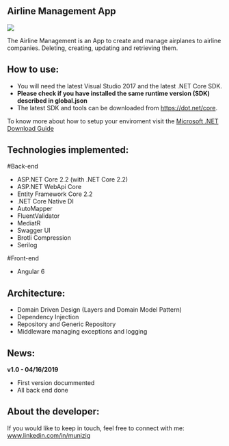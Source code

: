 ## Airline Management App
<a href="https://ci.appveyor.com/project/munizig/airlinesolution">
  <img src="https://ci.appveyor.com/api/projects/status/6c5d936mm77yoycn/branch/master?svg=true" />
</a> 

The Airline Management is an App to create and manage airplanes to airline companies. Deleting, creating, updating and retrieving them.


## How to use:
- You will need the latest Visual Studio 2017 and the latest .NET Core SDK.
- **Please check if you have installed the same runtime version (SDK) described in global.json**
- The latest SDK and tools can be downloaded from https://dot.net/core.

To know more about how to setup your enviroment visit the [Microsoft .NET Download Guide](https://www.microsoft.com/net/download)

## Technologies implemented:

#Back-end
- ASP.NET Core 2.2 (with .NET Core 2.2)
- ASP.NET WebApi Core
- Entity Framework Core 2.2
- .NET Core Native DI
- AutoMapper
- FluentValidator
- MediatR
- Swagger UI
- Brotli Compression
- Serilog

#Front-end
- Angular 6


## Architecture:

- Domain Driven Design (Layers and Domain Model Pattern)
- Dependency Injection
- Repository and Generic Repository
- Middleware managing exceptions and logging


## News:

**v1.0 - 04/16/2019**
- First version docummented
- All back end done


## About the developer:
If you would like to keep in touch, feel free to connect with me:
www.linkedin.com/in/munizig

